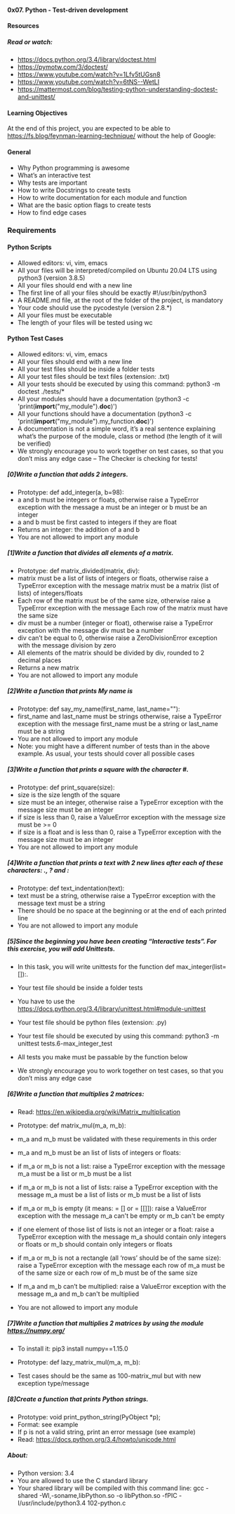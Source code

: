 #### 0x07. Python - Test-driven development

#### Resources
##### Read or watch:

- https://docs.python.org/3.4/library/doctest.html
- https://pymotw.com/3/doctest/
- https://www.youtube.com/watch?v=1Lfv5tUGsn8
- https://www.youtube.com/watch?v=6tNS--WetLI
- https://mattermost.com/blog/testing-python-understanding-doctest-and-unittest/

#### Learning Objectives
At the end of this project, you are expected to be able to https://fs.blog/feynman-learning-technique/
without the help of Google:

#### General

- Why Python programming is awesome
- What’s an interactive test
- Why tests are important
- How to write Docstrings to create tests
- How to write documentation for each module and function
- What are the basic option flags to create tests
- How to find edge cases

### Requirements
#### Python Scripts

- Allowed editors: vi, vim, emacs
- All your files will be interpreted/compiled on Ubuntu 20.04 LTS using python3 (version 3.8.5)
- All your files should end with a new line
- The first line of all your files should be exactly #!/usr/bin/python3
- A README.md file, at the root of the folder of the project, is mandatory
- Your code should use the pycodestyle (version 2.8.*)
- All your files must be executable
- The length of your files will be tested using wc

#### Python Test Cases

- Allowed editors: vi, vim, emacs
- All your files should end with a new line
- All your test files should be inside a folder tests
- All your test files should be text files (extension: .txt)
- All your tests should be executed by using this command: python3 -m doctest ./tests/*
- All your modules should have a documentation
(python3 -c 'print(__import__("my_module").__doc__)')
- All your functions should have a documentation
(python3 -c 'print(__import__("my_module").my_function.__doc__)')
- A documentation is not a simple word, it’s a real sentence explaining
what’s the purpose of the module, class or method (the length of it will be verified)
- We strongly encourage you to work together on test cases, so that you don’t miss
any edge case – The Checker is checking for tests!

##### [0]Write a function that adds 2 integers.

- Prototype: def add_integer(a, b=98):
- a and b must be integers or floats, otherwise raise a TypeError exception
with the message a must be an integer or b must be an integer
- a and b must be first casted to integers if they are float
- Returns an integer: the addition of a and b
- You are not allowed to import any module

##### [1]Write a function that divides all elements of a matrix.

- Prototype: def matrix_divided(matrix, div):
- matrix must be a list of lists of integers or floats, otherwise raise a
TypeError exception with the message matrix must be a matrix (list of lists) of integers/floats
- Each row of the matrix must be of the same size, otherwise raise a TypeError exception
with the message Each row of the matrix must have the same size
- div must be a number (integer or float), otherwise raise a TypeError exception with the message div must be a number
- div can’t be equal to 0, otherwise raise a ZeroDivisionError exception with the message division by zero
- All elements of the matrix should be divided by div, rounded to 2 decimal places
- Returns a new matrix
- You are not allowed to import any module

##### [2]Write a function that prints My name is <first name> <last name>

- Prototype: def say_my_name(first_name, last_name=""):
- first_name and last_name must be strings otherwise, raise a TypeError exception
with the message first_name must be a string or last_name must be a string
- You are not allowed to import any module
- Note: you might have a different number of tests than in the above example.
As usual, your tests should cover all possible cases

##### [3]Write a function that prints a square with the character #.

- Prototype: def print_square(size):
- size is the size length of the square
- size must be an integer, otherwise raise a TypeError exception with the message size must be an integer
- if size is less than 0, raise a ValueError exception with the message size must be >= 0
- if size is a float and is less than 0, raise a TypeError exception with the message size must be an integer
- You are not allowed to import any module

##### [4]Write a function that prints a text with 2 new lines after each of these characters: ., ? and :

- Prototype: def text_indentation(text):
- text must be a string, otherwise raise a TypeError exception with the message text must be a string
- There should be no space at the beginning or at the end of each printed line
- You are not allowed to import any module

##### [5]Since the beginning you have been creating “Interactive tests”. For this exercise, you will add Unittests.

- In this task, you will write unittests for the function def max_integer(list=[]):.

- Your test file should be inside a folder tests
- You have to use the https://docs.python.org/3.4/library/unittest.html#module-unittest
- Your test file should be python files (extension: .py)
- Your test file should be executed by using this command: python3 -m unittest tests.6-max_integer_test
- All tests you make must be passable by the function below
- We strongly encourage you to work together on test cases, so that you don’t miss any edge case

##### [6]Write a function that multiplies 2 matrices:

- Read: https://en.wikipedia.org/wiki/Matrix_multiplication

- Prototype: def matrix_mul(m_a, m_b):

- m_a and m_b must be validated with these requirements in this order

- m_a and m_b must be an list of lists of integers or floats:

- if m_a or m_b is not a list: raise a TypeError exception
with the message m_a must be a list or m_b must be a list
- if m_a or m_b is not a list of lists: raise a TypeError exception with the
message m_a must be a list of lists or m_b must be a list of lists
- if m_a or m_b is empty (it means: = [] or = [[]]): raise a ValueError exception
with the message m_a can't be empty or m_b can't be empty
- if one element of those list of lists is not an integer or a float: raise a
TypeError exception with the message m_a should contain only integers or floats
or m_b should contain only integers or floats
- if m_a or m_b is not a rectangle (all ‘rows’ should be of the same size): raise a
TypeError exception with the message each row of m_a must be of the same
size or each row of m_b must be of the same size
- If m_a and m_b can’t be multiplied: raise a ValueError exception with
the message m_a and m_b can't be multiplied

- You are not allowed to import any module

##### [7]Write a function that multiplies 2 matrices by using the module https://numpy.org/

- To install it: pip3 install numpy==1.15.0

- Prototype: def lazy_matrix_mul(m_a, m_b):
- Test cases should be the same as 100-matrix_mul but with new exception type/message

##### [8]Create a function that prints Python strings.

- Prototype: void print_python_string(PyObject *p);
- Format: see example
- If p is not a valid string, print an error message (see example)
- Read: https://docs.python.org/3.4/howto/unicode.html
##### About:

- Python version: 3.4
- You are allowed to use the C standard library
- Your shared library will be compiled with this command line:
gcc -shared -Wl,-soname,libPython.so -o libPython.so -fPIC -I/usr/include/python3.4 102-python.c
